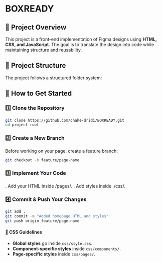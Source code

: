 # BOXREADY

## 📌 Project Overview

This project is a front-end implementation of Figma designs using **HTML, CSS, and JavaScript**. The goal is to translate the design into code while maintaining structure and reusability.

## 📁 Project Structure

The project follows a structured folder system:

## 🚀 How to Get Started

### 1️⃣ Clone the Repository

```sh
git clone https://github.com/chahe-dridi/BOXREADY.git
cd project-root
```

### 2️⃣ Create a New Branch

Before working on your page, create a feature branch:

```sh
git checkout -b feature/page-name
```

### 3️⃣ Implement Your Code

. Add your HTML inside /pages/.
. Add styles inside ./css/.

### 4️⃣ Commit & Push Your Changes

```sh
git add .
git commit -m "Added homepage HTML and styles"
git push origin feature/page-name
```

#### 🎨 CSS Guidelines

- **Global styles** go inside `css/style.css`.
- **Component-specific styles** inside `css/components/`.
- **Page-specific styles** inside `css/pages/`.
